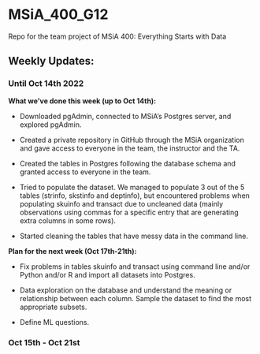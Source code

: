 # MSiA_400_G12
Repo for the team project of MSiA 400: Everything Starts with Data

## Weekly Updates: 

### Until Oct 14th 2022

**What we’ve done this week (up to Oct 14th):**

- Downloaded pgAdmin, connected to MSiA’s Postgres server, and explored pgAdmin.

- Created a private repository in GitHub through the MSiA organization and gave access to everyone in the team, the instructor and the TA.

- Created the tables in Postgres following the database schema and granted access to everyone in the team. 

- Tried to populate the dataset. We managed to populate 3 out of the 5 tables (strinfo, skstinfo and deptinfo), but encountered problems when populating skuinfo and transact due to uncleaned data (mainly observations using commas for a specific entry that are generating extra columns in some rows).  

- Started cleaning the tables that have messy data in the command line. 

**Plan for the next week (Oct 17th-21th):**

- Fix problems in tables skuinfo and transact using command line and/or Python and/or R and import all datasets into Postgres.

- Data exploration on the database and understand the meaning or relationship between each column.
Sample the dataset to find the most appropriate subsets. 

- Define ML questions. 

### Oct 15th - Oct 21st 
